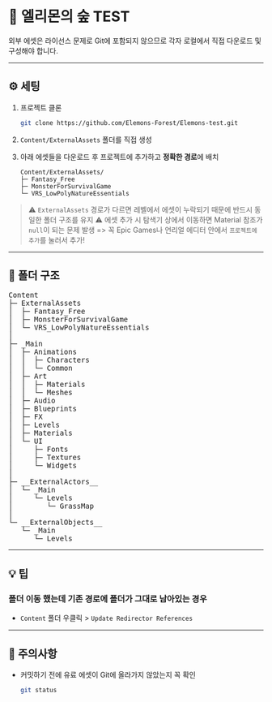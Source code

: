 # 🌲 엘리몬의 숲 TEST
외부 에셋은 라이선스 문제로 Git에 포함되지 않으므로 각자 로컬에서 직접 다운로드 및 구성해야 합니다.

---

## ⚙️ 세팅

1. 프로젝트 클론

    ```bash
    git clone https://github.com/Elemons-Forest/Elemons-test.git
    ```

2. `Content/ExternalAssets` 폴더를 직접 생성  
3. 아래 에셋들을 다운로드 후 프로젝트에 추가하고 **정확한 경로**에 배치

    ```
    Content/ExternalAssets/
    ├─ Fantasy_Free
    ├─ MonsterForSurvivalGame
    └─ VRS_LowPolyNatureEssentials
    ```

> ⚠️ `ExternalAssets` 경로가 다르면 레벨에서 에셋이 누락되기 때문에 반드시 동일한 폴더 구조를 유지
  ⚠️ 에셋 추가 시 탐색기 상에서 이동하면 Material 참조가 `null`이 되는 문제 발생
    => 꼭 Epic Games나 언리얼 에디터 안에서 `프로젝트에 추가`를 눌러서 추가!

---

## 📁 폴더 구조

<pre>
Content
├─ ExternalAssets
│  ├─ Fantasy_Free
│  ├─ MonsterForSurvivalGame
│  └─ VRS_LowPolyNatureEssentials
│
├─ _Main
│  ├─ Animations
│  │  ├─ Characters
│  │  └─ Common
│  ├─ Art
│  │  ├─ Materials
│  │  └─ Meshes
│  ├─ Audio
│  ├─ Blueprints
│  ├─ FX
│  ├─ Levels
│  ├─ Materials
│  └─ UI
│     ├─ Fonts
│     ├─ Textures
│     └─ Widgets
│
├─ __ExternalActors__
│  └─ _Main
│     └─ Levels
│        └─ GrassMap
│
└─ __ExternalObjects__
   └─ _Main
      └─ Levels
</pre>

---

## 💡 팁
### 폴더 이동 했는데 기존 경로에 폴더가 그대로 남아있는 경우
- `Content` 폴더 우클릭 > `Update Redirector References`

---

## 🔐 주의사항
- 커밋하기 전에 유료 에셋이 Git에 올라가지 않았는지 꼭 확인

    ```bash
    git status
    ```